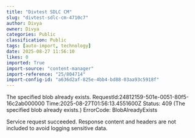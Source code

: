 ```yaml
---
title: "Divtest SDLC CM"
slug: "divtest-sdlc-cm-4710c7"
author: Divya
owner: Divya
categories: Public
classification: Public
tags: [auto-import, technology]
date: 2025-08-27 11:56:10
likes: 0
imported: True 
import-source: "content-manager"
import-reference: "25/804714"
import-config-id: "a636d2af-825e-4bb4-bd88-03aa93c5918f"
---
```


The specified blob already exists.
RequestId:24812159-501e-0051-80f5-16c2ab000000
Time:2025-08-27T01:56:13.4551600Z
Status: 409 (The specified blob already exists.)
ErrorCode: BlobAlreadyExists

Service request succeeded. Response content and headers are not included to avoid logging sensitive data.
